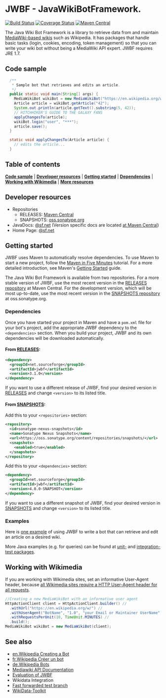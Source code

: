 # JWBF - JavaWikiBotFramework.
[![Build Status](https://travis-ci.org/eldur/jwbf.svg?branch=master)](https://travis-ci.org/eldur/jwbf)
[![Coverage Status](https://coveralls.io/repos/eldur/jwbf/badge.svg?branch=master)](https://coveralls.io/r/eldur/jwbf)
[![Maven Central](https://maven-badges.herokuapp.com/maven-central/net.sourceforge/jwbf/badge.svg)](http://search.maven.org/#search%7Cgav%7C1%7Cg%3A%22net.sourceforge%22%20AND%20a%3A%22jwbf%22)


The Java Wiki Bot Framework is a library to retrieve data from and maintain
[MediaWiki-based wikis](http://www.mediawiki.org) such as Wikipedia. It has
packages that handle basic tasks (login, cookies, encoding, token management)
so that you can write your wiki bot without being a MediaWiki API expert. JWBF
requires JRE 1.7.


## Code sample
```java
  /**
   * Sample bot that retrieves and edits an article.
   */
  public static void main(String[] args) {
    MediaWikiBot wikiBot = new MediaWikiBot("https://en.wikipedia.org/w/");
    Article article = wikiBot.getArticle("42");
    System.out.println(article.getText().substring(5, 42));
    // HITCHHIKER'S GUIDE TO THE GALAXY FANS
    applyChangesTo(article);
    wikiBot.login("user", "***");
    article.save();
  }

  static void applyChangesTo(Article article) {
    // edits the article...
  }
```
## Table of contents
**[Code sample](#code-sample)** |
**[Developer resources](#developer-resources)** |
**[Getting started](#getting-started)** |
**[Dependencies](#dependencies)** |
**[Working with Wikimedia](#working-with-wikimedia)** |
**[More resources](#see-also)**


## Developer resources
* Repositories
  * RELEASES: [Maven Central](http://search.maven.org/#search%7Cgav%7C1%7Cg%3A%22net.sourceforge%22%20AND%20a%3A%22jwbf%22)
  * SNAPSHOTS: [oss.sonatype.org](https://oss.sonatype.org/content/groups/public/net/sourceforge/jwbf/)
* JavaDocs: [@sf.net](http://jwbf.sourceforge.net/doc/)
(Version specific docs are located [at Maven Central](http://search.maven.org/#search|gav|1|g%3A%22net.sourceforge%22%20AND%20a%3A%22jwbf%22))
* Home Page: [@sf.net](http://jwbf.sourceforge.net/)


## Getting started
JWBF uses Maven to automatically resolve dependencies. To use Maven to start
a new project, follow the
[Maven in Five Minutes](http://maven.apache.org/guides/getting-started/maven-in-five-minutes.html)
tutorial. For a more detailed introduction, see Maven's
[Getting Started](http://maven.apache.org/guides/getting-started/index.html)
guide.

The Java Wiki Bot Framework is available from two repositories. For a more
stable version of JWBF, use the most recent version in the
[RELEASES repository](http://search.maven.org/#search%7Cgav%7C1%7Cg%3A%22net.sourceforge%22%20AND%20a%3A%22jwbf%22)
at Maven Central. For the development version, which will be most up-to-date,
use the most recent version in the
[SNAPSHOTS repository](https://oss.sonatype.org/content/groups/public/net/sourceforge/jwbf/)
at oss.sonatype.org.


### Dependencies
Once you have started your project in Maven and have a `pom.xml` file for your
bot's project, add the appropriate JWBF dependency to the `<dependencies>`
section. When you build your project, JWBF and its own dependencies will be
downloaded automatically.

#### From [RELEASES](http://search.maven.org/#search%7Cgav%7C1%7Cg%3A%22net.sourceforge%22%20AND%20a%3A%22jwbf%22):

```xml
<dependency>
  <groupId>net.sourceforge</groupId>
  <artifactId>jwbf</artifactId>
  <version>3.1.0</version>
</dependency>
```

If you want to use a different release of JWBF, find your desired version in
[RELEASES](http://search.maven.org/#search%7Cgav%7C1%7Cg%3A%22net.sourceforge%22%20AND%20a%3A%22jwbf%22)
and change `<version>` to its listed title.


#### From [SNAPSHOTS](https://oss.sonatype.org/content/groups/public/net/sourceforge/jwbf/):

Add this to your `<repositories>` section:

```xml
<repository>
  <id>sonatype-nexus-snapshots</id>
  <name>Sonatype Nexus Snapshots</name>
  <url>https://oss.sonatype.org/content/repositories/snapshots/</url>
  <snapshots>
    <enabled>true</enabled>
  </snapshots>
</repository>
```

Add this to your `<dependencies>` section:

```xml
<dependency>
  <groupId>net.sourceforge</groupId>
  <artifactId>jwbf</artifactId>
  <version>4.0.0-SNAPSHOT</version>
</dependency>
```

If you want to use a different snapshot of JWBF, find your desired version in
[SNAPSHOTS](https://oss.sonatype.org/content/groups/public/net/sourceforge/jwbf/)
and change `<version>` to its listed title.


### Examples

Here is [one example](#code-sample) of using JWBF to write a bot that can
retrieve and edit an article on a desired wiki.

More Java examples (e.g. for queries) can be found at
 [unit-](https://github.com/eldur/jwbf/tree/master/src/test/java/net/sourceforge/jwbf) and
 [integration-test packages](https://github.com/eldur/jwbf/tree/master/src/integration-test/java/net/sourceforge/jwbf).


## Working with Wikimedia
If you are working with Wikimedia sites, set an informative User-Agent header,
 because [all Wikimedia sites require a HTTP User-Agent header for all requests](http://meta.wikimedia.org/wiki/User-Agent_policy).

```java
//Creating a new MediaWikiBot with an informative user agent
HttpActionClient client = HttpActionClient.builder() //
  .withUrl("https://en.wikipedia.org/w/") //
  .withUserAgent("BotName", "1.0", "your Email or Maintainer UserName") //
  .withRequestsPerUnit(10, TimeUnit.MINUTES) //
  .build();
MediaWikiBot wikiBot = new MediaWikiBot(client);
```


## See also
* [en.Wikipedia Creating a Bot](https://en.wikipedia.org/wiki/Wikipedia:Creating_a_bot#Java)
* [fr.Wikipedia Créer un bot](https://fr.wikipedia.org/wiki/Wikip%C3%A9dia:Cr%C3%A9er_un_bot#Java)
* [de.Wikipedia Bots](https://de.wikipedia.org/wiki/Wikipedia:Bots#Ressourcen)
* [Mediawiki API Documentation](https://www.mediawiki.org/wiki/API)
* [Evaluation of JWBF](https://www.mediawiki.org/wiki/API:Client_code/Evaluations/Java_Wiki_Bot_Framework_(JWBF))
* Wikidata Integration
 * [Fast forwarded test branch](https://github.com/eldur/jwbf/tree/wikidata)
 * [WikiData-Toolkit](https://github.com/Wikidata/Wikidata-Toolkit/issues/11)
